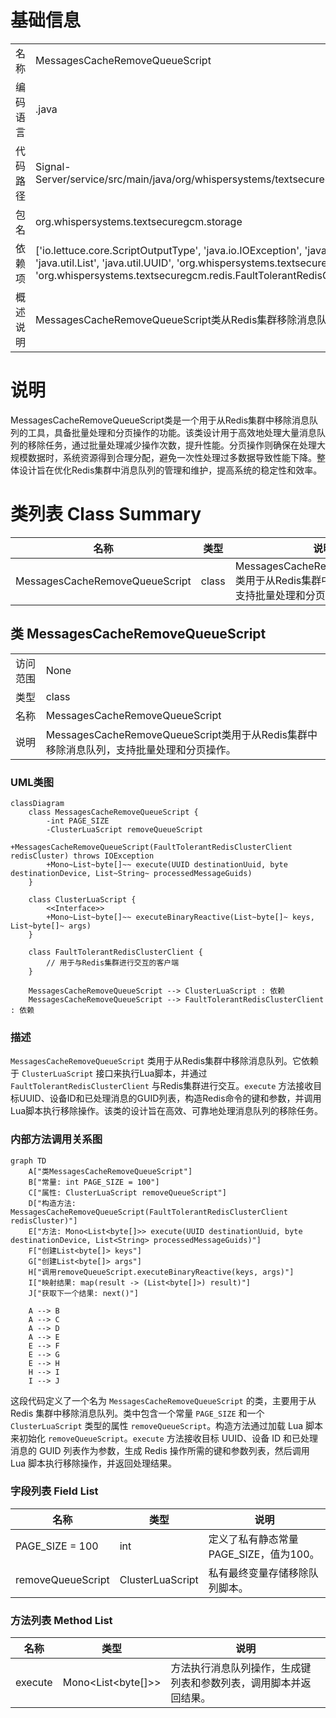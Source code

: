 # 基础信息

|      |      |
|------|------|
| 名称 | MessagesCacheRemoveQueueScript |
| 编码语言 | .java |
| 代码路径 | Signal-Server/service/src/main/java/org/whispersystems/textsecuregcm/storage/MessagesCacheRemoveQueueScript.java |
| 包名 | org.whispersystems.textsecuregcm.storage |
| 依赖项 | ['io.lettuce.core.ScriptOutputType', 'java.io.IOException', 'java.nio.charset.StandardCharsets', 'java.util.ArrayList', 'java.util.List', 'java.util.UUID', 'org.whispersystems.textsecuregcm.redis.ClusterLuaScript', 'org.whispersystems.textsecuregcm.redis.FaultTolerantRedisClusterClient', 'reactor.core.publisher.Mono'] |
| 概述说明 | MessagesCacheRemoveQueueScript类从Redis集群移除消息队列，支持批量分页处理。 |

# 说明

MessagesCacheRemoveQueueScript类是一个用于从Redis集群中移除消息队列的工具，具备批量处理和分页操作的功能。该类设计用于高效地处理大量消息队列的移除任务，通过批量处理减少操作次数，提升性能。分页操作则确保在处理大规模数据时，系统资源得到合理分配，避免一次性处理过多数据导致性能下降。整体设计旨在优化Redis集群中消息队列的管理和维护，提高系统的稳定性和效率。

# 类列表 Class Summary

| 名称   | 类型  | 说明 |
|-------|------|-------------|
| MessagesCacheRemoveQueueScript | class | MessagesCacheRemoveQueueScript类用于从Redis集群中移除消息队列，支持批量处理和分页操作。 |



## 类 MessagesCacheRemoveQueueScript

|      |      |
|------|------|
| 访问范围 | None |
| 类型 | class |
| 名称 | MessagesCacheRemoveQueueScript |
| 说明 | MessagesCacheRemoveQueueScript类用于从Redis集群中移除消息队列，支持批量处理和分页操作。 |


### UML类图

```mermaid
classDiagram
    class MessagesCacheRemoveQueueScript {
        -int PAGE_SIZE
        -ClusterLuaScript removeQueueScript
        +MessagesCacheRemoveQueueScript(FaultTolerantRedisClusterClient redisCluster) throws IOException
        +Mono~List~byte[]~~ execute(UUID destinationUuid, byte destinationDevice, List~String~ processedMessageGuids)
    }

    class ClusterLuaScript {
        <<Interface>>
        +Mono~List~byte[]~~ executeBinaryReactive(List~byte[]~ keys, List~byte[]~ args)
    }

    class FaultTolerantRedisClusterClient {
        // 用于与Redis集群进行交互的客户端
    }

    MessagesCacheRemoveQueueScript --> ClusterLuaScript : 依赖
    MessagesCacheRemoveQueueScript --> FaultTolerantRedisClusterClient : 依赖
```

### 描述
`MessagesCacheRemoveQueueScript` 类用于从Redis集群中移除消息队列。它依赖于 `ClusterLuaScript` 接口来执行Lua脚本，并通过 `FaultTolerantRedisClusterClient` 与Redis集群进行交互。`execute` 方法接收目标UUID、设备ID和已处理消息的GUID列表，构造Redis命令的键和参数，并调用Lua脚本执行移除操作。该类的设计旨在高效、可靠地处理消息队列的移除任务。


### 内部方法调用关系图

```mermaid
graph TD
    A["类MessagesCacheRemoveQueueScript"]
    B["常量: int PAGE_SIZE = 100"]
    C["属性: ClusterLuaScript removeQueueScript"]
    D["构造方法: MessagesCacheRemoveQueueScript(FaultTolerantRedisClusterClient redisCluster)"]
    E["方法: Mono<List<byte[]>> execute(UUID destinationUuid, byte destinationDevice, List<String> processedMessageGuids)"]
    F["创建List<byte[]> keys"]
    G["创建List<byte[]> args"]
    H["调用removeQueueScript.executeBinaryReactive(keys, args)"]
    I["映射结果: map(result -> (List<byte[]>) result)"]
    J["获取下一个结果: next()"]

    A --> B
    A --> C
    A --> D
    A --> E
    E --> F
    E --> G
    E --> H
    H --> I
    I --> J
```

这段代码定义了一个名为 `MessagesCacheRemoveQueueScript` 的类，主要用于从 Redis 集群中移除消息队列。类中包含一个常量 `PAGE_SIZE` 和一个 `ClusterLuaScript` 类型的属性 `removeQueueScript`。构造方法通过加载 Lua 脚本来初始化 `removeQueueScript`。`execute` 方法接收目标 UUID、设备 ID 和已处理消息的 GUID 列表作为参数，生成 Redis 操作所需的键和参数列表，然后调用 Lua 脚本执行移除操作，并返回处理结果。

### 字段列表 Field List

| 名称  | 类型  | 说明 |
|-------|-------|------|
| PAGE_SIZE = 100 | int | 定义了私有静态常量PAGE_SIZE，值为100。 |
| removeQueueScript | ClusterLuaScript | 私有最终变量存储移除队列脚本。 |

### 方法列表 Method List

| 名称  | 类型  | 说明 |
|-------|-------|------|
| execute | Mono<List<byte[]>> | 方法执行消息队列操作，生成键列表和参数列表，调用脚本并返回结果。 |




